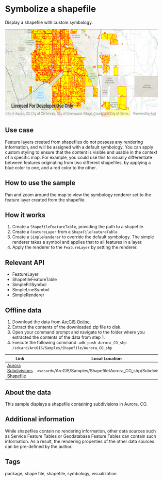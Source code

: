 # Symbolize a shapefile

Display a shapefile with custom symbology.

![Image of symbolize shapefile](symbolize-shapefile.png)

## Use case

Feature layers created from shapefiles do not possess any rendering information, and will be assigned with a default symbology. You can apply custom styling to ensure that the content is visible and usable in the context of a specific map. For example, you could use this to visually differentiate between features originating from two different shapefiles, by applying a blue color to one, and a red color to the other.

## How to use the sample

Pan and zoom around the map to view the symbology renderer set to the feature layer created from the shapefile. 

## How it works

1. Create a `ShapefileFeatureTable`, providing the path to a shapefile.
2. Create a `FeatureLayer` from a `ShapeFileFeatureTable`.
3. Create a `SimpleRenderer` to override the default symbology. The simple renderer takes a symbol and applies that to all features in a layer.
4. Apply the renderer to the `FeatureLayer` by setting the renderer.

## Relevant API

* FeatureLayer
* ShapefileFeatureTable
* SimpleFillSymbol
* SimpleLineSymbol
* SimpleRenderer

## Offline data
1. Download the data from [ArcGIS Online](https://www.arcgis.com/home/item.html?id=d98b3e5293834c5f852f13c569930caa).  
1. Extract the contents of the downloaded zip file to disk.  
1. Open your command prompt and navigate to the folder where you extracted the contents of the data from step 1.
1. Execute the following command: ```adb push Aurora_CO_shp /sdcard/ArcGIS/Samples/Shapefile/Aurora_CO_shp```

Link | Local Location
---------|-------|
|[Aurora Subdivisions Shapefile](https://www.arcgis.com/home/item.html?id=d98b3e5293834c5f852f13c569930caa)| `<sdcard>`/ArcGIS/Samples/Shapefile/Aurora_CO_shp/Subdivisions.shp |

## About the data

This sample displays a shapefile containing subdivisions in Aurora, CO.

## Additional information

While shapefiles contain no rendering information, other data sources such as Service Feature Tables or Geodatabase Feature Tables can contain such information. As a result, the rendering properties of the other data sources can be pre-defined by the author.

## Tags

package, shape file, shapefile, symbology, visualization
